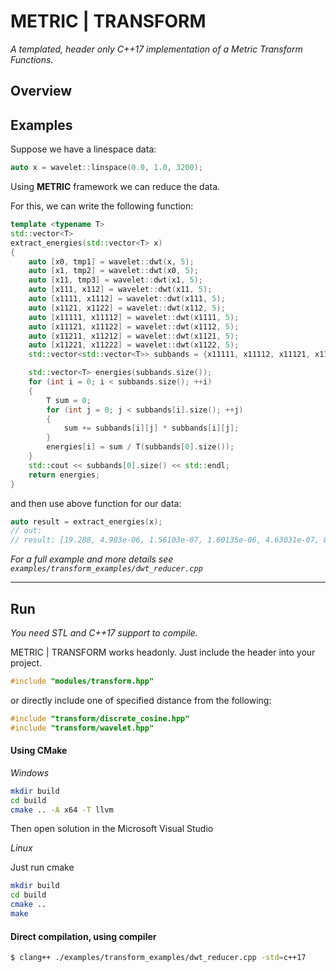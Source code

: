 # METRIC | TRANSFORM
*A templated, header only C++17 implementation of a Metric Transform Functions.*

## Overview

## Examples

Suppose we have a linespace data:
```cpp
auto x = wavelet::linspace(0.0, 1.0, 3200);
```

Using **METRIC** framework we can reduce the data. 

For this, we can write the following function:
``` cpp
template <typename T>
std::vector<T>
extract_energies(std::vector<T> x)
{
    auto [x0, tmp1] = wavelet::dwt(x, 5);
    auto [x1, tmp2] = wavelet::dwt(x0, 5);
    auto [x11, tmp3] = wavelet::dwt(x1, 5);
    auto [x111, x112] = wavelet::dwt(x11, 5);
    auto [x1111, x1112] = wavelet::dwt(x111, 5);
    auto [x1121, x1122] = wavelet::dwt(x112, 5);
    auto [x11111, x11112] = wavelet::dwt(x1111, 5);
    auto [x11121, x11122] = wavelet::dwt(x1112, 5);
    auto [x11211, x11212] = wavelet::dwt(x1121, 5);
    auto [x11221, x11222] = wavelet::dwt(x1122, 5);
    std::vector<std::vector<T>> subbands = {x11111, x11112, x11121, x11122, x11211, x11212, x11221, x11222};

    std::vector<T> energies(subbands.size());
    for (int i = 0; i < subbands.size(); ++i)
    {
        T sum = 0;
        for (int j = 0; j < subbands[i].size(); ++j)
        {
            sum += subbands[i][j] * subbands[i][j];
        }
        energies[i] = sum / T(subbands[0].size());
    }
    std::cout << subbands[0].size() << std::endl;
    return energies;
}
``` 

and then use above function for our data:
``` cpp
auto result = extract_energies(x);
// out:
// result: [19.288, 4.983e-06, 1.56103e-07, 1.60135e-06, 4.63031e-07, 8.45242e-08, 2.23311e-07, 3.72132e-08]
```

*For a full example and more details see `examples/transform_examples/dwt_reducer.cpp`*

---

## Run
*You need STL and C++17 support to compile.*

METRIC | TRANSFORM works headonly. Just include the header into your project.

```cpp
#include "modules/transform.hpp"
```

or directly include one of specified distance from the following:

```cpp
#include "transform/discrete_cosine.hpp"
#include "transform/wavelet.hpp"
```

#### Using CMake

_Windows_

```bash
mkdir build
cd build
cmake .. -A x64 -T llvm
```
Then open solution in the Microsoft Visual Studio

_Linux_

Just run cmake
```bash
mkdir build
cd build
cmake ..
make
```

#### Direct compilation, using compiler


```bash
$ clang++ ./examples/transform_examples/dwt_reducer.cpp -std=c++17
```
